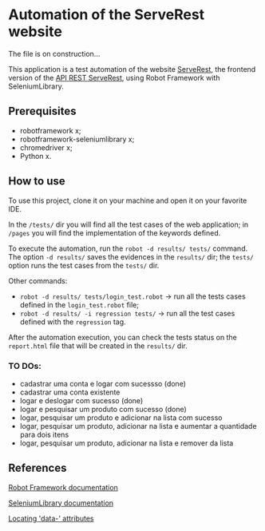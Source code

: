 # Automation of the ServeRest website

The file is on construction...

This application is a test automation of the website [ServeRest](https://front.serverest.dev/login), the frontend version of the [API REST ServeRest](https://serverest.dev/), using Robot Framework with SeleniumLibrary.

## Prerequisites
- robotframework x;
- robotframework-seleniumlibrary x;
- chromedriver x;
- Python x.

## How to use

To use this project, clone it on your machine and open it on your favorite IDE.

In the `/tests/` dir you will find all the test cases of the web application; in `/pages` you will find the implementation of the keywords defined.

To execute the automation, run the `robot -d results/ tests/` command. The option `-d results/` saves the evidences in the `results/` dir; the `tests/` option runs the test cases from the `tests/` dir.

Other commands:

- `robot -d results/ tests/login_test.robot` -> run all the tests cases defined in the `login_test.robot` file;
- `robot -d results/ -i regression tests/` -> run all the test cases defined with the `regression` tag.

After the automation execution, you can check the tests status on the `report.html` file that will be created in the `results/` dir.

### TO DOs:
- cadastrar uma conta e logar com sucessso (done)
- cadastrar uma conta existente
- logar e deslogar com sucesso (done)
- logar e pesquisar um produto com sucesso (done)
- logar, pesquisar um produto e adicionar na lista com sucesso
- logar, pesquisar um produto, adicionar na lista e aumentar a quantidade para dois itens
- logar, pesquisar um produto, adicionar na lista e remover da lista

## References
[Robot Framework documentation](https://robotframework.org/)

[SeleniumLibrary documentation](https://github.com/robotframework/SeleniumLibrary/)

[Locating 'data-' attributes](https://github.com/robotframework/SeleniumLibrary/issues/1474)